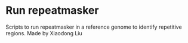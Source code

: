 # Run repeatmasker

Scripts to run repeatmasker in a reference genome to identify repetitive regions. Made by Xiaodong Liu